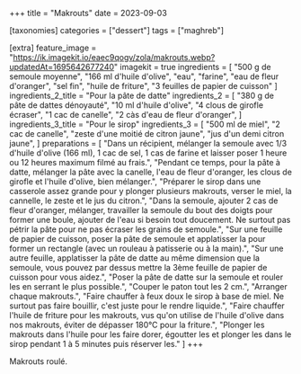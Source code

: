 +++
title = "Makrouts"
date = 2023-09-03

[taxonomies]
categories = ["dessert"]
tags = ["maghreb"]

[extra]
feature_image = "https://ik.imagekit.io/eaec9qogv/zola/makrouts.webp?updatedAt=1695642677240"
imagekit = true
ingredients = [
  "500 g de semoule moyenne",
  "166 ml d'huile d'olive",
  "eau",
  "farine",
  "eau de fleur d'oranger",
  "sel fin",
  "huile de friture",
  "3 feuilles de papier de cuisson"
]
ingredients_2_title = "Pour la pâte de datte"
ingredients_2 = [
  "380 g de pâte de dattes dénoyauté",
  "10 ml d'huile d'olive",
  "4 clous de girofle écraser",
  "1 cac de canelle",
  "2 càs d'eau de fleur d'oranger",
]
ingredients_3_title = "Pour le sirop"
ingredients_3 = [
  "500 ml de miel",
  "2 cac de canelle",
  "zeste d'une moitié de citron jaune",
  "jus d'un demi citron jaune",
]
preparations = [
  "Dans un récipient, mélanger la semoule avec 1/3 d'huile d'olive (166 ml), 1 cac de sel, 1 cas de farine et laisser poser 1 heure ou 12 heures maximum filmé au frais.",
  "Pendant ce temps, pour la pâte à datte, mélanger la pâte avec la canelle, l'eau de fleur d'oranger, les clous de girofle et l'huile d'olive, bien mélanger.",
  "Préparer le sirop dans une casserole assez grande pour y plonger plusieurs makrouts, verser le miel, la cannelle, le zeste et le jus du citron.",
  "Dans la semoule, ajouter 2 cas de fleur d'oranger, mélanger, travailler la semoule du bout des doigts pour former une boule, ajouter de l'eau si besoin tout doucement. Ne surtout pas pétrir la pâte pour ne pas écraser les grains de semoule.",
  "Sur une feuille de papier de cuisson, poser la pâte de semoule et applatisser la pour former un rectangle (avec un rouleau à patisserie ou à la main).",
  "Sur une autre feuille, applatisser la pâte de datte au même dimension que la semoule, vous pouvez par dessus mettre la 3ème feuille de papier de cuisson pour vous aidez.",
  "Poser la pâte de datte sur la semoule et rouler les en serrant le plus possible.",
  "Couper le paton tout les 2 cm.",
  "Arranger chaque makrouts.",
  "Faire chauffer à feux doux le sirop à base de miel. Ne surtout pas faire bouillir, c'est juste pour le rendre liquide.",
  "Faire chauffer l'huile de friture pour les makrouts, vus qu'on utilise de l'huile d'olive dans nos makrouts, éviter de dépasser 180°C pour la friture.",
  "Plonger les makrouts dans l'huile pour les faire dorer, égoutter les et plonger les dans le sirop pendant 1 à 5 minutes puis réserver les."
]
+++

Makrouts roulé.

